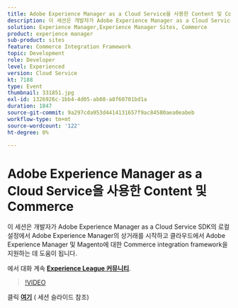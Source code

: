 ```yaml
---
title: Adobe Experience Manager as a Cloud Service을 사용한 Content 및 Commerce
description: 이 세션은 개발자가 Adobe Experience Manager as a Cloud Service SDK의 로컬 설정에서 Adobe Experience Manager의 상거래를 시작하고 클라우드에서 Adobe Experience Manager 및 Magento에 대한 Commerce integration framework을 지원하는 데 도움이 됩니다. 이 세션은 Adobe Developers Live 컨텐츠 이벤트의 일부로 전달되었습니다.
solution: Experience Manager,Experience Manager Sites, Commerce
product: experience manager
sub-product: sites
feature: Commerce Integration Framework
topic: Development
role: Developer
level: Experienced
version: Cloud Service
kt: 7188
type: Event
thumbnail: 331851.jpg
exl-id: 1326926c-1bb4-4d05-ab08-a8f60701bd1a
duration: 1847
source-git-commit: 9a297cda953d4414131657f9ac84580aea0eabeb
workflow-type: tm+mt
source-wordcount: '122'
ht-degree: 0%

---
```


# Adobe Experience Manager as a Cloud Service을 사용한 Content 및 Commerce

이 세션은 개발자가 Adobe Experience Manager as a Cloud Service SDK의 로컬 설정에서 Adobe Experience Manager의 상거래를 시작하고 클라우드에서 Adobe Experience Manager 및 Magento에 대한 Commerce integration framework을 지원하는 데 도움이 됩니다.

에서 대화 계속 **[Experience League 커뮤니티](https://adobe.ly/36Yd3v6)**.

>[!VIDEO](https://video.tv.adobe.com/v/331851/?quality=12&learn=on&hidetitle=true)

클릭 **[여기](/help/adobe-developers-live/assets/content-commerce.pdf)** ( 세션 슬라이드 참조)
